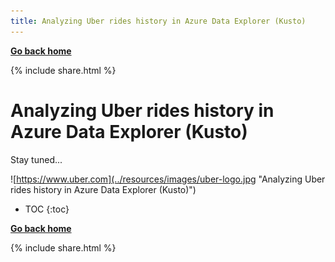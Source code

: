```yaml
---
title: Analyzing Uber rides history in Azure Data Explorer (Kusto)
---
```

**[Go back home](../index.md)**

{% include  share.html %}

# Analyzing Uber rides history in Azure Data Explorer (Kusto)

Stay tuned...

![https://www.uber.com](../resources/images/uber-logo.jpg "Analyzing Uber rides history in Azure Data Explorer (Kusto)")

* TOC
{:toc}

**[Go back home](../index.md)**

{% include  share.html %}